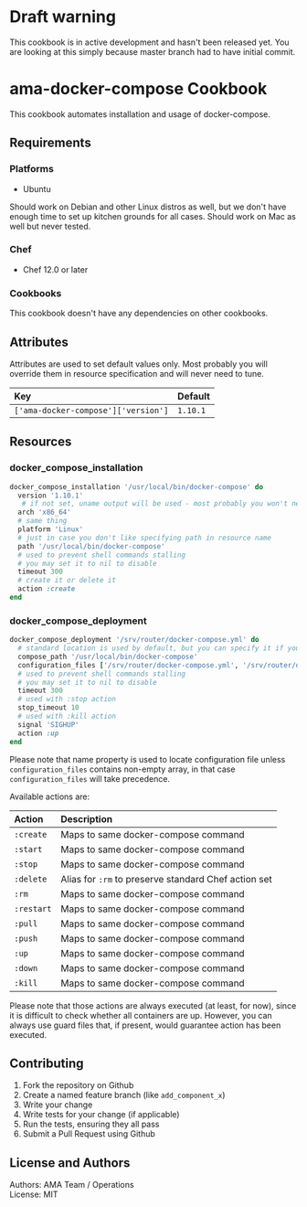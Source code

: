 # Draft warning

This cookbook is in active development and hasn't been released yet. 
You are looking at this simply because master branch had to have 
initial commit.

# ama-docker-compose Cookbook

This cookbook automates installation and usage of docker-compose.

## Requirements

### Platforms

- Ubuntu

Should work on Debian and other Linux distros as well, but we don't 
have enough time to set up kitchen grounds for all cases. Should work
on Mac as well but never tested.

### Chef

- Chef 12.0 or later

### Cookbooks

This cookbook doesn't have any dependencies on other cookbooks.

## Attributes

Attributes are used to set default values only. Most probably you 
will override them in resource specification and will never need to 
tune.

| Key                                 | Default  |
|:------------------------------------|:---------|
| `['ama-docker-compose']['version']` | `1.10.1` |

## Resources

### docker_compose_installation

```ruby
docker_compose_installation '/usr/local/bin/docker-compose' do
  version '1.10.1'
   # if not set, uname output will be used - most probably you won't need it
  arch 'x86_64'
  # same thing
  platform 'Linux'
  # just in case you don't like specifying path in resource name 
  path '/usr/local/bin/docker-compose'
  # used to prevent shell commands stalling
  # you may set it to nil to disable
  timeout 300
  # create it or delete it
  action :create
end
```

### docker_compose_deployment

```ruby
docker_compose_deployment '/srv/router/docker-compose.yml' do
  # standard location is used by default, but you can specify it if you wish
  compose_path '/usr/local/bin/docker-compose'
  configuration_files ['/srv/router/docker-compose.yml', '/srv/router/docker-compose-overrides.yml']
  # used to prevent shell commands stalling
  # you may set it to nil to disable
  timeout 300
  # used with :stop action
  stop_timeout 10
  # used with :kill action
  signal 'SIGHUP'
  action :up
end
```

Please note that name property is used to locate configuration file
unless `configuration_files` contains non-empty array, in that case
`configuration_files` will take precedence.

Available actions are:

| Action     | Description                                          |
|:-----------|:-----------------------------------------------------|
| `:create`  | Maps to same docker-compose command                  |
| `:start`   | Maps to same docker-compose command                  |
| `:stop`    | Maps to same docker-compose command                  |
| `:delete`  | Alias for `:rm` to preserve standard Chef action set |
| `:rm`      | Maps to same docker-compose command                  |
| `:restart` | Maps to same docker-compose command                  |
| `:pull`    | Maps to same docker-compose command                  |
| `:push`    | Maps to same docker-compose command                  |
| `:up`      | Maps to same docker-compose command                  |
| `:down`    | Maps to same docker-compose command                  |
| `:kill`    | Maps to same docker-compose command                  |

Please note that those actions are always executed (at least, for now),
since it is difficult to check whether all containers are up. However,
you can always use guard files that, if present, would guarantee action
has been executed.

## Contributing

1. Fork the repository on Github
2. Create a named feature branch (like `add_component_x`)
3. Write your change
4. Write tests for your change (if applicable)
5. Run the tests, ensuring they all pass
6. Submit a Pull Request using Github

## License and Authors

Authors: AMA Team / Operations  
License: MIT

